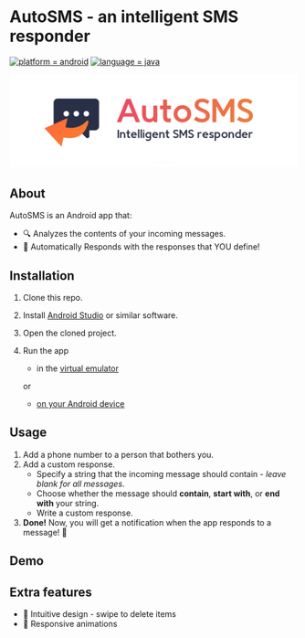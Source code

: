 # AutoSMS - an intelligent SMS responder

[![platform = android](https://img.shields.io/badge/platform-android-brightgreen.svg)](#)
[![language = java](https://img.shields.io/badge/language-java-ffad3b.svg)](#)

![AutoSMS banner](/README_res/banner.png?raw=true)

## About
AutoSMS is an Android app that:
* 🔍 Analyzes the contents of your incoming messages.
* 💬 Automatically Responds with the responses that YOU define!

## Installation
1. Clone this repo.
2. Install [Android Studio](https://developer.android.com/studio) or similar software.
3. Open the cloned project.
4. Run the app
    * in the [virtual emulator](https://developer.android.com/studio/run/emulator)
    
    or
    * [on your Android device](https://developer.android.com/training/basics/firstapp/running-app)
    
## Usage
1. Add a phone number to a person that bothers you.
2. Add a custom response.
    * Specify a string that the incoming message should contain - *leave blank for all messages*.
    * Choose whether the message should **contain**, **start with**, or **end with** your string.
    * Write a custom response.
3. **Done!** Now, you will get a notification when the app responds to a message! 🎉

## Demo

## Extra features
* 👋 Intuitive design - swipe to delete items
* 🎯 Responsive animations
